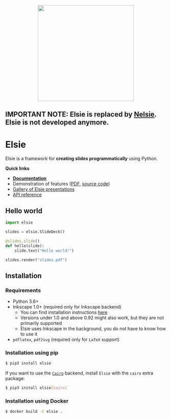 <p align="center">
<img width="300" src="docs/logo.jpeg">
</p>

## IMPORTANT NOTE: Elsie is replaced by [Nelsie](https://github.com/spirali/nelsie/). Elsie is not developed anymore.

# Elsie
Elsie is a framework for **creating slides programmatically** using Python.

**Quick links**
- [**Documentation**](https://spirali.github.io/elsie)
- Demonstration of features ([PDF](examples/bigdemo/bigdemo.pdf), [source code](examples/bigdemo/bigdemo.py))
- [Gallery of Elsie presentations](https://spirali.github.io/elsie/gallery)
- [API reference](https://spirali.github.io/elsie/apidoc)

## Hello world
```python
import elsie

slides = elsie.SlideDeck()

@slides.slide()
def hello(slide):
    slide.text("Hello world!")

slides.render("slides.pdf")
```

## Installation
### Requirements
- Python 3.6+
- Inkscape 1.0+ (required only for Inkscape backend)
    - You can find installation instructions [here](https://wiki.inkscape.org/wiki/index.php/Installing_Inkscape)
    - Versions under 1.0 and above 0.92 might also work, but they are not primarily supported
    - Elsie uses Inkscape in the background, you do not have to know how to use it
- `pdflatex`, `pdf2svg` (required only for `LaTeX` support)

### Installation using pip
```bash
$ pip3 install elsie
```

If you want to use the [`Cairo`](https://spirali.github.io/elsie/userguide/basics/#backends) backend,
install `Elsie` with the `cairo` extra package:
```bash
$ pip3 install elsie[cairo]
```

### Installation using Docker
```bash
$ docker build -t elsie .
```
